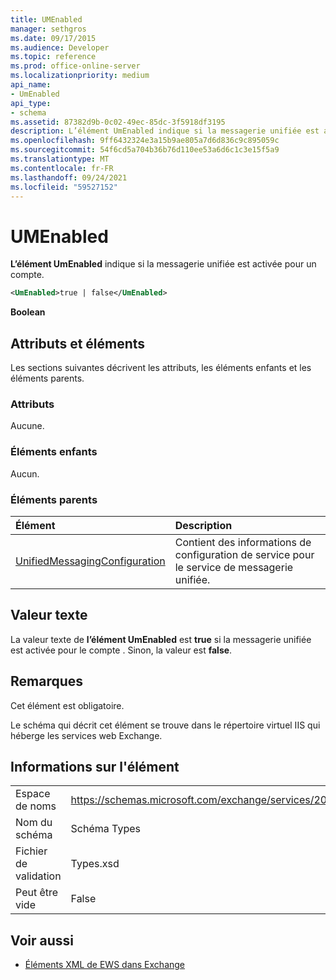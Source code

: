 ```yaml
---
title: UMEnabled
manager: sethgros
ms.date: 09/17/2015
ms.audience: Developer
ms.topic: reference
ms.prod: office-online-server
ms.localizationpriority: medium
api_name:
- UmEnabled
api_type:
- schema
ms.assetid: 87382d9b-0c02-49ec-85dc-3f5918df3195
description: L’élément UmEnabled indique si la messagerie unifiée est activée pour un compte.
ms.openlocfilehash: 9ff6432324e3a15b9ae805a7d6d836c9c895059c
ms.sourcegitcommit: 54f6cd5a704b36b76d110ee53a6d6c1c3e15f5a9
ms.translationtype: MT
ms.contentlocale: fr-FR
ms.lasthandoff: 09/24/2021
ms.locfileid: "59527152"
---
```

# <a name="umenabled"></a>UMEnabled

**L’élément UmEnabled** indique si la messagerie unifiée est activée pour un compte. 
  
```XML
<UmEnabled>true | false</UmEnabled>
```

 **Boolean**
## <a name="attributes-and-elements"></a>Attributs et éléments

Les sections suivantes décrivent les attributs, les éléments enfants et les éléments parents.
  
### <a name="attributes"></a>Attributs

Aucune.
  
### <a name="child-elements"></a>Éléments enfants

Aucun.
  
### <a name="parent-elements"></a>Éléments parents

|**Élément**|**Description**|
|:-----|:-----|
|[UnifiedMessagingConfiguration](unifiedmessagingconfiguration.md) <br/> |Contient des informations de configuration de service pour le service de messagerie unifiée.  <br/> |
   
## <a name="text-value"></a>Valeur texte

La valeur texte de **l’élément UmEnabled** est **true** si la messagerie unifiée est activée pour le compte . Sinon, la valeur est **false**.
  
## <a name="remarks"></a>Remarques

Cet élément est obligatoire.
  
Le schéma qui décrit cet élément se trouve dans le répertoire virtuel IIS qui héberge les services web Exchange.
  
## <a name="element-information"></a>Informations sur l'élément

|||
|:-----|:-----|
|Espace de noms  <br/> |https://schemas.microsoft.com/exchange/services/2006/types  <br/> |
|Nom du schéma  <br/> |Schéma Types  <br/> |
|Fichier de validation  <br/> |Types.xsd  <br/> |
|Peut être vide  <br/> |False  <br/> |
   
## <a name="see-also"></a>Voir aussi



- [Éléments XML de EWS dans Exchange](ews-xml-elements-in-exchange.md)

